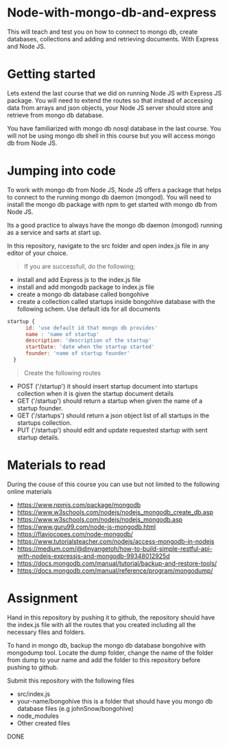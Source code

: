 # Node-with-mongo-db-and-express
This will teach and test you on how to connect to mongo db, create databases, collections and adding and retrieving documents.
With Express and Node JS.


# Getting started

Lets extend the last course that we did on running Node JS with Express JS package. You will need to extend the routes so that instead of accessing data from arrays and json objects, your Node JS server should store and retrieve from mongo db database.

You have familiarized with mongo db nosql database in the last course. You will not be using mongo db shell in this course but you will access mongo db from Node JS.

# Jumping into code

To work with mongo db from Node JS, Node JS offers a package that helps to connect to the running mongo db daemon (mongod). You will need to install the mongo db package with npm to get started with mongo db from Node JS.

Its a good practice to always have the mongo db daemon (mongod) running as a service and sarts at start up.

In this repository, navigate to the src folder and open index.js file in any editor of your choice.

> If you are successfull, do the following;

  - install and add Express js to the index.js file
  - install and add mongodb package to index.js file
  - create a mongo db database called bongohive
  - create a collection called startups inside bongohive database with the following schem. Use default ids for all documents
 
  ``` javascript
  startup {
        id: 'use default id that mongo db provides'
        name : 'name of startup'
        description: 'description of the startup'
        startDate: 'date when the startup started'
        founder: 'name of startup founder'
    }
  ```  
    
> Create the following routes
   - POST ('/startup') it should insert startup document into startups collection when it is given the startup document details
   - GET ('/startup') should return a startup when given the name of a startup founder.
   - GET ('/startups') should return a json object list of all startups in the startups collection.
   - PUT ('/startup') should edit and update requested startup with sent startup details.
   
 # Materials to read
 
 During the couse of this course you can use but not limited to the following online materials
 
 - https://www.npmjs.com/package/mongodb
 - https://www.w3schools.com/nodejs/nodejs_mongodb_create_db.asp
 - https://www.w3schools.com/nodejs/nodejs_mongodb.asp
 - https://www.guru99.com/node-js-mongodb.html
 - https://flaviocopes.com/node-mongodb/
 - https://www.tutorialsteacher.com/nodejs/access-mongodb-in-nodejs
 - https://medium.com/@dinyangetoh/how-to-build-simple-restful-api-with-nodejs-expressjs-and-mongodb-99348012925d
 - https://docs.mongodb.com/manual/tutorial/backup-and-restore-tools/
 - https://docs.mongodb.com/manual/reference/program/mongodump/
 
   
# Assignment
Hand in this repository by pushing it to github, the repository should have the index.js file with all the routes that you created including all the necessary files and folders.

To hand in mongo db, backup the mongo db database bongohive with mongodump tool. Locate the dump folder, change the name of the folder from dump to your name and add the folder to this repository before pushing to github.


Submit this repository with the following files
 - src/index.js
 - your-name/bongohive  this is a folder that should have you mongo db database files (e.g johnSnow/bongohive)
 - node_modules
 - Other created files  

DONE
 
 



  






  
